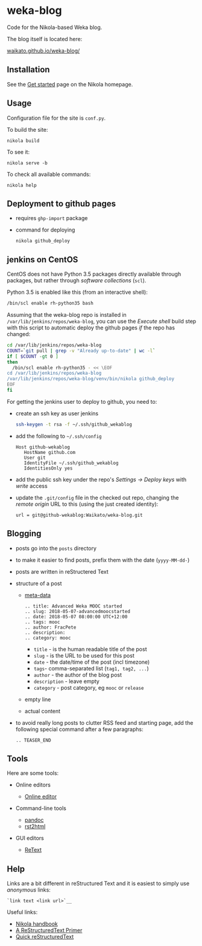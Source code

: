 # weka-blog

Code for the Nikola-based Weka blog.

The blog itself is located here:

[waikato.github.io/weka-blog/](https://waikato.github.io/weka-blog/)


## Installation

See the [Get started](https://getnikola.com/getting-started.html)
page on the Nikola homepage.


## Usage

Configuration file for the site is ``conf.py``.

To build the site:

```
nikola build
```

To see it:

```
nikola serve -b
```

To check all available commands:

```
nikola help
```

## Deployment to github pages

* requires `ghp-import` package
* command for deploying

    ```
    nikola github_deploy
    ```


## jenkins on CentOS

CentOS does not have Python 3.5 packages directly available through packages,
but rather through *software collections* (`scl`). 

Python 3.5 is enabled like this (from an interactive shell):

```bash
/bin/scl enable rh-python35 bash
```

Assuming that the weka-blog repo is installed in `/var/lib/jenkins/repos/weka-blog`, 
you can use the *Execute shell* build step with this script to automatic deploy
the github pages *if* the repo has changed:

```bash
cd /var/lib/jenkins/repos/weka-blog
COUNT=`git pull | grep -v "Already up-to-date" | wc -l`
if [ $COUNT -gt 0 ]
then 
  /bin/scl enable rh-python35 - << \EOF
cd /var/lib/jenkins/repos/weka-blog
/var/lib/jenkins/repos/weka-blog/venv/bin/nikola github_deploy
EOF
fi
```

For getting the jenkins user to deploy to github, you need to:

* create an ssh key as user jenkins

  ```bash
  ssh-keygen -t rsa -f ~/.ssh/github_wekablog
  ```

* add the following to `~/.ssh/config`

  ```
  Host github-wekablog
     HostName github.com
     User git
     IdentityFile ~/.ssh/github_wekablog
     IdentitiesOnly yes
  ```

* add the public ssh key under the repo's *Settings -> Deploy keys* 
  with *write* access

* update the `.git/config` file in the checked out repo, changing the 
  *remote origin* URL to this (using the just created identity):

  ```
  url = git@github-wekablog:Waikato/weka-blog.git
  ```


## Blogging

* posts go into the `posts` directory
* to make it easier to find posts, prefix them with the date (`yyyy-MM-dd-`)
* posts are written in reStructered Text
* structure of a post

  * [meta-data](https://www.getnikola.com/handbook.html#metadata-fields)

    ```
    .. title: Advanced Weka MOOC started
    .. slug: 2018-05-07-advancedmoocstarted
    .. date: 2018-05-07 08:00:00 UTC+12:00
    .. tags: mooc
    .. author: FracPete
    .. description:
    .. category: mooc
    ```

    * `title` - is the human readable title of the post
    * `slug` - is the URL to be used for this post
    * `date` - the date/time of the post (incl timezone)
    * `tags`- comma-separated list (`tag1, tag2, ...`)
    * `author` - the author of the blog post
    * `description` - leave empty
    * `category` - post category, eg `mooc` or `release`

  * empty line
  * actual content

* to avoid really long posts to clutter RSS feed and starting page, 
  add the following special command after a few paragraphs:

  ```
  .. TEASER_END
  ```

## Tools

Here are some tools:

* Online editors

  * [Online editor](http://rst.ninjs.org/)

* Command-line tools

  * [pandoc](https://pandoc.org/)
  * [rst2html](http://docutils.sourceforge.net/docs/user/tools.html#rst2html-py)

* GUI editors

  * [ReText](https://github.com/retext-project/retext)


## Help

Links are a bit different in reStructured Text and it is easiest to simply
use *anonymous* links:

```
`link text <link url>`__
```

Useful links:

* [Nikola handbook](https://www.getnikola.com/handbook.html)
* [A ReStructuredText Primer](http://docutils.sourceforge.net/docs/user/rst/quickstart.html)
* [Quick reStructuredText](http://docutils.sourceforge.net/docs/user/rst/quickref.html)

